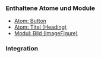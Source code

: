 ### Enthaltene Atome und Module
* [Atom: Button](../../atoms/button/button.html)
* [Atom: Titel (Heading)](../../atoms/headings/headings.html)
* [Modul: Bild (ImageFigure)](../image_figure/image_figure.html)

### Integration

